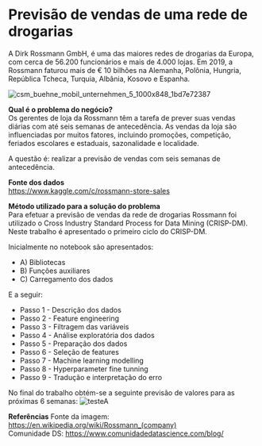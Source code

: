 # Previsão de vendas de uma rede de drogarias  

A Dirk Rossmann GmbH, é uma das maiores redes de drogarias da Europa, com cerca de 56.200 funcionários e mais de 4.000 lojas. Em 2019, a Rossmann faturou mais de € 10 bilhões na Alemanha, Polônia, Hungria, República Tcheca, Turquia, Albânia, Kosovo e Espanha. 

![csm_buehne_mobil_unternehmen_5_1000x848_1bd7e72387](https://user-images.githubusercontent.com/69815426/144940356-a00abf79-b51b-47ce-b458-c706e326fdb1.jpg)  

**Qual é o problema do negócio?**  
Os gerentes de loja da Rossmann têm a tarefa de prever suas vendas diárias com até seis semanas de antecedência. As vendas da loja são influenciadas por muitos fatores, incluindo promoções, competição, feriados escolares e estaduais, sazonalidade e localidade. 

A questão é: realizar a previsão de vendas com seis semanas de antecedência. 

**Fonte dos dados**  
https://www.kaggle.com/c/rossmann-store-sales 

**Método utilizado para a solução do problema**  
Para efetuar a previsão de vendas da rede de drogarias Rossmann foi utilizado o Cross Industry Standard Process for Data Mining (CRISP-DM).  Neste trabalho é apresentado o primeiro ciclo do CRISP-DM. 

Inicialmente no notebook são apresentados:  
- A) Bibliotecas
- B) Funções auxiliares
- C) Carregamento dos dados

E a seguir:
- Passo 1 - Descrição dos dados
- Passo 2 - Feature engineering
- Passo 3 - Filtragem das variáveis
- Passo 4 - Análise exploratória dos dados
- Passo 5 - Preparação dos dados
- Passo 6 - Seleção de features
- Passo 7 - Machine learning modelling
- Passo 8 - Hyperparameter fine tunning
- Passo 9 - Tradução e interpretação do erro

No final do trabalho obtém-se a seguinte previsão de valores para as próximas 6 semanas:
![testeA](https://user-images.githubusercontent.com/69815426/144938450-e2e490b6-5e29-44c1-8fa6-c37505cda5c0.png)  

**Referências**
Fonte da imagem: https://en.wikipedia.org/wiki/Rossmann_(company)  
Comunidade DS: https://www.comunidadedatascience.com/blog/  
